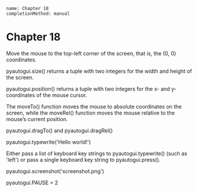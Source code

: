 ```ngMeta
name: Chapter 18
completionMethod: manual
```
# Chapter 18
Move the mouse to the top-left corner of the screen, that is, the (0, 0) coordinates.

pyautogui.size() returns a tuple with two integers for the width and height of the screen.

pyautogui.position() returns a tuple with two integers for the x- and y-coordinates of the mouse cursor.

The moveTo() function moves the mouse to absolute coordinates on the screen, while the moveRel() function moves the mouse relative to the mouse’s current position.

pyautogui.dragTo() and pyautogui.dragRel()

pyautogui.typewrite('Hello world!')

Either pass a list of keyboard key strings to pyautogui.typewrite() (such as 'left') or pass a single keyboard key string to pyautogui.press().

pyautogui.screenshot('screenshot.png')

pyautogui.PAUSE = 2